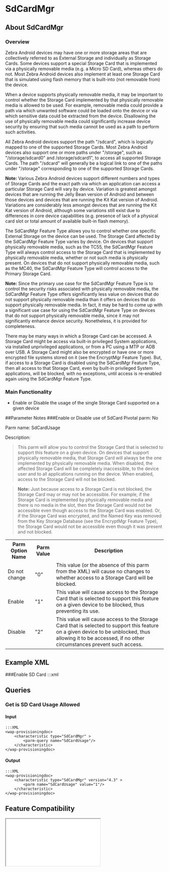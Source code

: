 # SdCardMgr

## About SdCardMgr

### Overview

Zebra Android devices may have one or more storage areas that are collectively referred to as External Storage and individually as Storage Cards. Some devices support a special Storage Card that is implemented via a physically removable media (e.g. a Micro SD Card), whereas others do not. Most Zebra Android devices also implement at least one Storage Card that is simulated using flash memory that is built-into (not removable from) the device.

When a device supports physically removable media, it may be important to control whether the Storage Card implemented by that physically removable media is allowed to be used. For example, removable media could provide a path via which unwanted software could be loaded onto the device or via which sensitive data could be extracted from the device. Disallowing the use of physically removable media could significantly increase device security by ensuring that such media cannot be used as a path to perform such activities.

All Zebra Android devices support the path "/sdcard", which is logically mapped to one of the supported Storage Cards. Most Zebra Android devices also support one or more paths under "/storage", such as "/storage/sdcard0" and /storage/sdcard1", to access all supported Storage Cards. The path "/sdcard" will generally be a logical link to one of the paths under "/storage" corresponding to one of the supported Storage Cards.

**Note:** Various Zebra Android devices support different numbers and types of Storage Cards and the exact path via which an application can access a particular Storage Card will vary by device. Variation is greatest amongst devices that are running the Jelly Bean version of Android and between those devices and devices that are running the Kit Kat version of Android. Variations are considerably less amongst devices that are running the Kit Kat version of Android, although some variations still exist due to differences in core device capabilities (e.g. presence of lack of a physical card slot or total amount of available built-in flash memory).

The SdCardMgr Feature Type allows you to control whether one specific External Storage on the device can be used. The Storage Card affected by the SdCardMgr Feature Type varies by device. On devices that support physically removable media, such as the TC55, the SdCardMgr Feature Type will always control access to the Storage Card that is implemented by physically removable media, whether or not such media is physically present. On devices that do not support physically removable media, such as the MC40, the SdCardMgr Feature Type will control access to the Primary Storage Card.

**Note:** Since the primary use case for the SdCardMgr Feature Type is to control the security risks associated with physically removable media, the SdCardMgr Feature Type offers significantly less value on devices that do not support physically removable media than it offers on devices that do support physically removable media. In fact, it may be hard to come up with a significant use case for using the SdCardMgr Feature Type on devices that do not support physically removable media, since it may not significantly enhance device security.  Nonetheless, it is provided for completeness.

There may be many ways in which a Storage Card can be accessed. A Storage Card might be access via built-in privileged System applications, via installed unprivileged applications, or from a PC using a MTP or ADB over USB. A Storage Card might also be encrypted or have one or more encrypted file systems stored on it (see the EncryptMgr Feature Type).  But, if access to a Storage Card is disabled using the SdCardMgr Feature Type, then all access to that Storage Card, even by built-in privileged System applications, will be blocked, with no exceptions, until access is re-enabled again using the SdCardMgr Feature Type.

### Main Functionality

* Enable or Disable the usage of the single Storage Card supported on a given device

##Parameter Notes
###Enable or Disable use of SdCard
Pivotal parm: No

Parm name: SdCardUsage

Description: 

>This parm will allow you to control the Storage Card that is selected to support this feature on a given device. On devices that support physically removable media, that Storage Card will always be the one implemented by physically removable media. When disabled, the affected Storage Card will be completely inaccessible, to the device user and to all applications running on the device. When enabled, access to the Storage Card will not be blocked.

>**Note:** Just because access to a Storage Card is not blocked, the Storage Card may or may not be accessible. For example, if the Storage Card is implemented by physically removable media and there is no media in the slot, then the Storage Card would not be accessible even though access to the Storage Card was enabled. Or, if the Storage Card was encrypted, and the Named Key was removed from the Key Storage Database (see the EncryptMgr Feature Type), the Storage Card would not be accessible even though it was present and not blocked.

<div class="parm-table">
 <table>
	<tr>
		<th>Parm Option Name</th>
		<th>Parm Value</th>
		<th>Description</th>
	</tr>
  <tr>
    <td>Do not change</td>
    <td>"0"</td>
	<td>This value (or the absence of this parm from the XML) will cause no changes to whether access to a Storage Card will be blocked.</td>
  </tr>
  <tr>
    <td>Enable</td>
    <td>"1"</td>
	<td>This value will cause access to the Storage Card that is selected to support this feature on a given device to be blocked, thus preventing its use.</td>
  </tr>
  <tr>
    <td>Disable</td>
    <td>"2"</td>
	<td>This value will cause access to the Storage Card that is selected to support this feature on a given device to be unblocked, thus allowing it to be accessed, if no other circumstances prevent such access.</td>
  </tr>
</table>
</div>	

## Example XML
###Enable SD Card
	:::xml
	<wap-provisioningdoc>
		<characteristic type="SdCardMgr" version="4.3" >
			<parm name="SdCardUsage" value="1"/>
		</characteristic>
	</wap-provisioningdoc>

## Queries

### Get is SD Card Usage Allowed

#### Input 

    :::XML
    <wap-provisioningdoc>
        <characteristic type="SdCardMgr" >
            <parm-query name="SdCardUsage"/>
        </characteristic>
    </wap-provisioningdoc>

#### Output

    :::XML
    <wap-provisioningdoc>
        <characteristic type="SdCardMgr" version="4.3" >
            <parm name="SdCardUsage" value="1"/>
        </characteristic>
    </wap-provisioningdoc>

## Feature Compatibility

<iframe src="compare.html#mx=4.3&csp=SdCardMgr&os=JB&embed=true"></iframe> 

